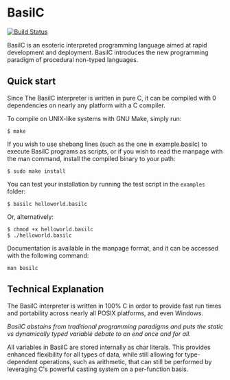 BasilC
=======

[![Build Status](https://travis-ci.org/shawnanastasio/BasilC.svg?branch=master)](https://travis-ci.org/shawnanastasio/BasilC)

BasilC is an esoteric interpreted programming language aimed at rapid development and deployment.
BasilC introduces the new programming paradigm of procedural non-typed languages.

Quick start
-----------

Since The BasilC interpreter is written in pure C, it can be compiled with 0 dependencies on nearly any platform with a C compiler.

To compile on UNIX-like systems with GNU Make, simply run:
```
$ make
```

If you wish to use shebang lines (such as the one in example.basilc) to execute BasilC programs as scripts, or if you wish to read the manpage with the man command, install the compiled binary to your path:
```
$ sudo make install
```

You can test your installation by running the test script in the `examples` folder:
```
$ basilc helloworld.basilc
```
Or, alternatively:
```
$ chmod +x helloworld.basilc
$ ./helloworld.basilc
```

Documentation is available in the manpage format, and it can be accessed with the following command: 
```
man basilc
```


Technical Explanation
---------------------
The BasilC interpreter is written in 100% C in order to provide fast run times and portability
across nearly all POSIX platforms, and even Windows.

_BasilC abstains from traditional programming paradigms and puts the static vs dynamically typed variable debate to an end once and for all._

All variables in BasilC are stored internally as char literals. This provides enhanced flexibility
for all types of data, while still allowing for type-dependent operations, such as arithmetic, that
can still be performed by leveraging C's powerful casting system on a per-function basis.
